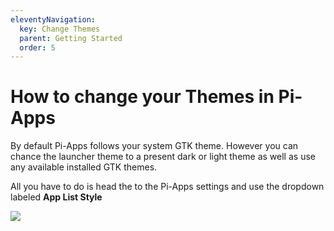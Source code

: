 ```yaml
---
eleventyNavigation:
  key: Change Themes
  parent: Getting Started
  order: 5
---
```


# How to change your Themes in Pi-Apps

By default Pi-Apps follows your system GTK theme.
However you can chance the launcher theme to a present dark or light theme as well as use any available installed GTK themes.

All you have to do is head the to the Pi-Apps settings and use the dropdown labeled **App List Style**

<img src="{{ '/img/screenshots/settings.png' | url }}"/>
